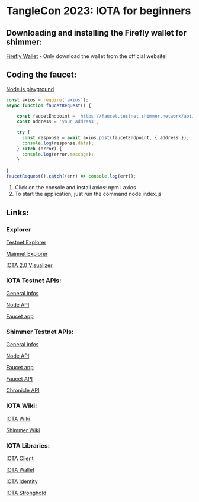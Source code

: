 # TangleCon 2023: IOTA for beginners
## Downloading and installing the Firefly wallet for shimmer:

[Firefly Wallet](https://firefly.iota.org/) - Only download the wallet from the official website!

## Coding the faucet:
[Node.js playground](https://stackblitz.com/edit/node-99aw1w)
```javascripT
const axios = require('axios');
async function faucetRequest() {

    const faucetEndpoint = 'https://faucet.testnet.shimmer.network/api/enqueue';
    const address = 'your address';

    try {
      const response = await axios.post(faucetEndpoint, { address });
      console.log(response.data);
    } catch (error) {
      console.log(error.message);
    }
    
}
faucetRequest().catch((err) => console.log(err));
```
1) Click on the console and install axios: npm i axios
2) To start the application, just run the command node index.js



## Links:
        
### Explorer

[Testnet Explorer](https://explorer.iota.org/testnet)

[Mainnet Explorer](https://explorer.iota.org/mainnet)

[IOTA 2.0 Visualizer](https://v2.iota.org/visualizer)

        
### IOTA Testnet APIs:

[General infos](https://wiki.iota.org/develop/endpoints/devnet/)

[Node API](https://api.lb-0.h.chrysalis-devnet.iota.cafe)

[Faucet app](https://faucet.chrysalis-devnet.iota.cafe/)


### Shimmer Testnet APIs:
[General infos](https://wiki.iota.org/shimmer/develop/endpoints/testnet/)

[Node API](https://api.testnet.shimmer.network)

[Faucet app](https://faucet.testnet.shimmer.network)

[Faucet API](https://faucet.testnet.shimmer.network/api/enqueue)

[Chronicle API](https://chronicle.testnet.shimmer.network)

       
### IOTA Wiki:
[IOTA Wiki](https://wiki.iota.org/)

[Shimmer Wiki](https://wiki.iota.org/shimmer)


### IOTA Libraries: 
[IOTA Client](https://github.com/iotaledger/iota.rs)

[IOTA Wallet](https://github.com/iotaledger/wallet.rs)

[IOTA Identity](https://github.com/iotaledger/identity.rs)

[IOTA Stronghold](https://github.com/iotaledger/stronghold.rs)
